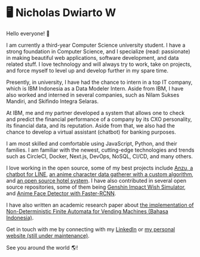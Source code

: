 # 🖥️ Nicholas Dwiarto W

Hello everyone! 👋

I am currently a third-year Computer Science university student. I have a strong foundation in Computer Science, and I specialize (read: passionate) in making beautiful web applications, software development, and data related stuff. I love technology and will always try to work, take on projects, and force myself to level up and develop further in my spare time.

Presently, in university, I have had the chance to intern in a top IT company, which is IBM Indonesia as a Data Modeler Intern. Aside from IBM, I have also worked and interned in several companies, such as Nilam Sukses Mandiri, and Skifindo Integra Selaras.

At IBM, me and my partner developed a system that allows one to check and predict the financial performance of a company by its CXO personality, its financial data, and its reputation. Aside from that, we also had the chance to develop a virtual assistant (chatbot) for banking purposes.

I am most skilled and comfortable using JavaScript, Python, and their families. I am familiar with the newest, cutting-edge technologies and trends such as CircleCI, Docker, Next.js, DevOps, NoSQL, CI/CD, and many others.

I love working in the open source, some of my best projects include [Anzu, a chatbot for LINE](https://github.com/lauslim12/Anzu), [an anime character data gatherer with a custom algorithm](https://github.com/lauslim12/Satella), and [an open source hotel system](https://github.com/lauslim12/intract-social-network). I have also contributed in several open source repositories, some of them being [Genshin Impact Wish Simulator](https://github.com/uzair-ashraf/genshin-impact-wish-simulator), and [Anime Face Detector with Faster-RCNN](https://github.com/qhgz2013/anime-face-detector).

I have also written an academic research paper about [the implementation of Non-Deterministic Finite Automata for Vending Machines (Bahasa Indonesia)](http://proceeding.unindra.ac.id/index.php/simponi/article/view/375/0).

Get in touch with me by connecting with my [LinkedIn](https://www.linkedin.com/in/nicholasdwiarto/) or [my personal website (still under maintenance)](https://www.nicholasdw.com).

See you around the world 🌎!
